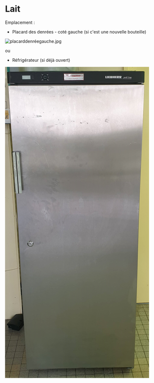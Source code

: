 # Lait

Emplacement :

- Placard des denrées - coté gauche (si c'est une nouvelle bouteille)

![placarddenréegauche.jpg](/placarddenr%C3%A9egauche.jpg)

ou

- Réfrigérateur (si déjà ouvert)

![Réfrigérateur.jpg](/frigo.jpg)
